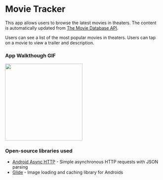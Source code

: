 
# Movie Tracker
This app allows users to browse the latest movies in theaters. The content is automatically updated from [The Movie Database API](https://developers.themoviedb.org/3/).

Users can see a list of the most popular movies in theaters. Users can tap on a movie to view a trailer and description.

### App Walkthough GIF

<img src="https://user-images.githubusercontent.com/56406162/178853131-57ecf282-c3b4-4693-95be-7ed91081ec19.gif" width=250><br>

### Open-source libraries used

- [Android Async HTTP](https://github.com/codepath/CPAsyncHttpClient) - Simple asynchronous HTTP requests with JSON parsing
- [Glide](https://github.com/bumptech/glide) - Image loading and caching library for Androids
